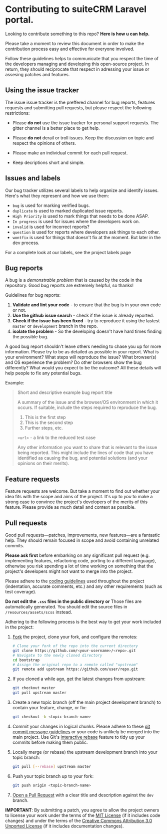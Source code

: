 # Contributing to suiteCRM Laravel portal.

Looking to contribute something to this repo? **Here is how u can help.**

Please take a moment to review this document in order to make the contribution
process easy and effective for everyone involved. 

Follow these guidelines helps to communicate that you respect the time of the developers
managing and developing this open-source project. In return, they should reciprocate 
that respect in adressing your issue or assesing patches and features. 

## Using the issue tracker 

The issue issue tracker is the preffered channel for bug reports, features requests
and submitting pull requests, but please respect the following restrictions: 

- Please **do not** use the issue tracker for personal support requests. The gitter channel
is a better place to get help. 

- Please **do not** derail or troll issues. Keep the discussion on topic and respect the opinions 
of others. 

- Please make an individual commit for each pull request. 

- Keep decriptions short and simple.

## Issues and labels 

Our bug tracker utilizes several labels  to help organize and identify issues.
Here's what they represent and how we use them: 

- `bug` is used for marking verified bugs. 
- `duplicate` is used to marked duplicated issue reports. 
- `High Priority` is used to mark things that needs to be done ASAP. 
- `In progress` is used for issues where the developers work on.
- `invalid` is used for incorrect reports? 
- `question` is used for reports where developers ask things to each other. 
- `wontfix` is used for things that doesn't fix at the moment. But later in the dev process. 

For a complete look at our labels, see the project labels page 

## Bug reports 

A bug is a *demonstrable problem* that is caused by the code in the repository.
Good bug reports are extremely helpful, so thanks!

Guidelines for bug reports: 

1. **Validate and lint your code** - to ensure that the bug is in your own code or not. 
2. **Use the github issue search** - check if the issue is already reported. 
3. **Check if the issue has been fixed** - try to reproduce it using the lastest `master` or `development` branch in the repo.
4. **isolate the problem** - So the developing doesn't have hard times finding the possible bug.
 
A good bug report shouldn't leave others needing to chase you up for more information. 
Please try to be as detailed as possible in your report. 
What is your environment? What steps will reproduce the issue? 
What browser(s) and OS experience the problem? 
Do other browsers show the bug differently? 
What would you expect to be the outcome? 
All these details will help people to fix any potential bugs. 

Example: 

> Short and descriptive example bug report title
>
> A summary of the issue and the browser/OS environment in which it occurs. If
> suitable, include the steps required to reproduce the bug.
>
> 1. This is the first step
> 2. This is the second step
> 3. Further steps, etc.
>
> `<url>` - a link to the reduced test case
>
> Any other information you want to share that is relevant to the issue being
> reported. This might include the lines of code that you have identified as
> causing the bug, and potential solutions (and your opinions on their
> merits).

## Feature requests

Feature requests are welcome. But take a moment to find out whether your idea
fits with the scope and aims of the project. It's up to *you* to make a strong
case to convince the project's developers of the merits of this feature. Please
provide as much detail and context as possible.


## Pull requests

Good pull requests—patches, improvements, new features—are a fantastic
help. They should remain focused in scope and avoid containing unrelated
commits.

**Please ask first** before embarking on any significant pull request (e.g.
implementing features, refactoring code, porting to a different language),
otherwise you risk spending a lot of time working on something that the
project's developers might not want to merge into the project.

Please adhere to the [coding guidelines](#code-guidelines) used throughout the
project (indentation, accurate comments, etc.) and any other requirements
(such as test coverage).

**Do not edit the `.css` files in the public directory or** Those files are automatically generated. You should edit the
source files in `/resources/assets/scss` instead.

Adhering to the following process is the best way to get your work
included in the project:

1. [Fork](https://help.github.com/fork-a-repo/) the project, clone your fork,
   and configure the remotes:

   ```bash
   # Clone your fork of the repo into the current directory
   git clone https://github.com/<your-username>/<repo>.git
   # Navigate to the newly cloned directory
   cd bootstrap
   # Assign the original repo to a remote called "upstream"
   git remote add upstream https://github.com/user/repo.git
   ```

2. If you cloned a while ago, get the latest changes from upstream:

   ```bash
   git checkout master
   git pull upstream master
   ```

3. Create a new topic branch (off the main project development branch) to
   contain your feature, change, or fix:

   ```bash
   git checkout -b <topic-branch-name>
   ```

4. Commit your changes in logical chunks. Please adhere to these [git commit
   message guidelines](http://tbaggery.com/2008/04/19/a-note-about-git-commit-messages.html)
   or your code is unlikely be merged into the main project. Use Git's
   [interactive rebase](https://help.github.com/articles/interactive-rebase)
   feature to tidy up your commits before making them public.

5. Locally merge (or rebase) the upstream development branch into your topic branch:

   ```bash
   git pull [--rebase] upstream master
   ```

6. Push your topic branch up to your fork:

   ```bash
   git push origin <topic-branch-name>
   ```

7. [Open a Pull Request](https://help.github.com/articles/using-pull-requests/)
    with a clear title and description against the `dev` branch.

**IMPORTANT**: By submitting a patch, you agree to allow the project owners to
license your work under the terms of the [MIT License](LICENSE) (if it
includes code changes) and under the terms of the
[Creative Commons Attribution 3.0 Unported License](docs/LICENSE)
(if it includes documentation changes).
